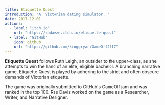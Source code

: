 ```yaml
---
title: Etiquette Quest
introduction: "A  Victorian dating simulator. "
date: 2017-12-01
actions:
  - label: "itch.io"
    url: "https://radaeze.itch.io/etiquette-quest"
  - label: "GitHub"
    icon: github
    url: "https://github.com/kinggryan/GameOff2017"
---
```


**Etiquette Quest** follows Ruth Leigh, an outsider to the upper-class, as she attempts to win the hand of an elite, eligible bachelor. A branching narrative game, Etiquette Quest is played by adhering to the strict and often obscure demands of Victorian etiquette.

The game was originally submitted to GitHub's GameOff jam and was ranked in the top 100. Rae Davis worked on the game as a Researcher, Writer, and Narrative Designer.